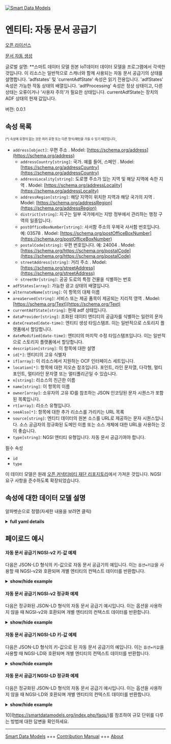 <!-- 10-Header -->    
[![Smart Data Models](https://smartdatamodels.org/wp-content/uploads/2022/01/SmartDataModels_logo.png "Logo")](https://smartdatamodels.org)    
엔티티: 자동 문서 공급기    
==============<!-- /10-Header -->    
<!-- 15-License -->    
[오픈 라이선스](https://github.com/smart-data-models//dataModel.OCF/blob/master/AutomaticDocumentFeeder/LICENSE.md)    
[문서 자동 생성](https://docs.google.com/presentation/d/e/2PACX-1vTs-Ng5dIAwkg91oTTUdt8ua7woBXhPnwavZ0FxgR8BsAI_Ek3C5q97Nd94HS8KhP-r_quD4H0fgyt3/pub?start=false&loop=false&delayms=3000#slide=id.gb715ace035_0_60)    
<!-- /15-License -->    
<!-- 20-Description -->    
글로벌 설명: **스마트 데이터 모델 원본 IoT데이터 데이터 모델을 프로그램에서 각색한 것입니다. 이 리소스는 일반적으로 스캐너와 함께 사용되는 자동 문서 공급기의 상태를 설명합니다. 'adfstates' 및 'currentAdfState' 속성은 읽기 전용입니다. 'adfStates' 속성은 가능한 작동 상태의 배열입니다. 'adfProcessing' 속성은 정상 상태이고, 다른 상태는 오류이거나 '사용자 주의'가 필요한 상태입니다. currentAdfState는 장치의 ADF 상태의 현재 값입니다.    
버전: 0.0.1    
<!-- /20-Description -->    
<!-- 30-PropertiesList -->    
## 속성 목록    
<sup><sub>[*] 속성에 유형이 없는 것은 여러 유형 또는 다른 형식/패턴을 가질 수 있기 때문입니다</sub></sup>.    
- `address[object]`: 우편 주소  . Model: [https://schema.org/address](https://schema.org/address)	- `addressCountry[string]`: 국가. 예를 들어, 스페인  . Model: [https://schema.org/addressCountry](https://schema.org/addressCountry)    
	- `addressLocality[string]`: 도로명 주소가 있는 지역 및 해당 지역에 속한 지역  . Model: [https://schema.org/addressLocality](https://schema.org/addressLocality)    
	- `addressRegion[string]`: 해당 지역이 위치한 지역과 해당 국가의 지역  . Model: [https://schema.org/addressRegion](https://schema.org/addressRegion)    
	- `district[string]`: 지구는 일부 국가에서는 지방 정부에서 관리하는 행정 구역의 일종입니다.      
	- `postOfficeBoxNumber[string]`: 사서함 주소의 우체국 사서함 번호입니다. 예: 03578  . Model: [https://schema.org/postOfficeBoxNumber](https://schema.org/postOfficeBoxNumber)    
	- `postalCode[string]`: 우편 번호입니다. 예: 24004  . Model: [https://schema.org/https://schema.org/postalCode](https://schema.org/https://schema.org/postalCode)    
	- `streetAddress[string]`: 거리 주소  . Model: [https://schema.org/streetAddress](https://schema.org/streetAddress)    
	- `streetNr[string]`: 공공 도로의 특정 건물을 식별하는 번호      
- `adfStates[array]`: 가능한 광고 상태의 배열입니다.  - `alternateName[string]`: 이 항목의 대체 이름  - `areaServed[string]`: 서비스 또는 제공 품목이 제공되는 지리적 영역  . Model: [https://schema.org/Text](https://schema.org/Text)- `currentAdfState[string]`: 현재 adf 상태입니다.  - `dataProvider[string]`: 조화된 데이터 엔티티의 공급자를 식별하는 일련의 문자  - `dateCreated[date-time]`: 엔티티 생성 타임스탬프. 이는 일반적으로 스토리지 플랫폼에서 할당합니다.  - `dateModified[date-time]`: 엔티티의 마지막 수정 타임스탬프입니다. 이는 일반적으로 스토리지 플랫폼에서 할당합니다.  - `description[string]`: 이 항목에 대한 설명  - `id[*]`: 엔티티의 고유 식별자  - `if[array]`: 이 리소스에서 지원하는 OCF 인터페이스 세트입니다.  - `location[*]`: 항목에 대한 지오숀 참조입니다. 포인트, 라인 문자열, 다각형, 멀티포인트, 멀티라인 문자열 또는 멀티폴리곤일 수 있습니다.  - `n[string]`: 리소스의 친근한 이름  - `name[string]`: 이 항목의 이름  - `owner[array]`: 소유자의 고유 ID를 참조하는 JSON 인코딩된 문자 시퀀스가 포함된 목록입니다.  - `rt[array]`: 리소스 유형입니다.  - `seeAlso[*]`: 항목에 대한 추가 리소스를 가리키는 URL 목록  - `source[string]`: 엔티티 데이터의 원본 소스를 URL로 제공하는 문자 시퀀스입니다. 소스 공급자의 정규화된 도메인 이름 또는 소스 개체에 대한 URL을 사용하는 것이 좋습니다.  - `type[string]`: NGSI 엔티티 유형입니다. 자동 문서 공급기여야 합니다.  <!-- /30-PropertiesList -->    
<!-- 35-RequiredProperties -->    
필수 속성    
- `id`  - `type`  <!-- /35-RequiredProperties -->    
<!-- 40-RequiredProperties -->    
이 데이터 모델은 원래 [오픈 커넥티비티 재단 리포지토리](https://github.com/openconnectivityfoundation/IoTDataModels)에서 가져온 것입니다. NGSI 요구 사항을 준수하도록 확장되었습니다.    
<!-- /40-RequiredProperties -->    
<!-- 50-DataModelHeader -->    
## 속성에 대한 데이터 모델 설명    
알파벳순으로 정렬(자세한 내용을 보려면 클릭)    
<!-- /50-DataModelHeader -->    
<!-- 60-ModelYaml -->    
<details><summary><strong>full yaml details</strong></summary>      
```yaml    
AutomaticDocumentFeeder:      
  description: 'Smart Data Models Program adaptation of the original IoTData data Models. This Resource describes the state of an automatic document feeder, typically used with a scanner. The Property ''adfstates'' and ''currentAdfState'' are read only. The Property ''adfStates'' is an array of the possible operational states. The Property ''adfProcessing'' is the OK state, other states are errors or require ''user attention''. The currentAdfState is the current value of the ADF state on the device.'      
  properties:      
    address:      
      description: The mailing address      
      properties:      
        addressCountry:      
          description: 'The country. For example, Spain'      
          type: string      
          x-ngsi:      
            model: https://schema.org/addressCountry      
            type: Property      
        addressLocality:      
          description: 'The locality in which the street address is, and which is in the region'      
          type: string      
          x-ngsi:      
            model: https://schema.org/addressLocality      
            type: Property      
        addressRegion:      
          description: 'The region in which the locality is, and which is in the country'      
          type: string      
          x-ngsi:      
            model: https://schema.org/addressRegion      
            type: Property      
        district:      
          description: 'A district is a type of administrative division that, in some countries, is managed by the local government'      
          type: string      
          x-ngsi:      
            type: Property      
        postOfficeBoxNumber:      
          description: 'The post office box number for PO box addresses. For example, 03578'      
          type: string      
          x-ngsi:      
            model: https://schema.org/postOfficeBoxNumber      
            type: Property      
        postalCode:      
          description: 'The postal code. For example, 24004'      
          type: string      
          x-ngsi:      
            model: https://schema.org/https://schema.org/postalCode      
            type: Property      
        streetAddress:      
          description: The street address      
          type: string      
          x-ngsi:      
            model: https://schema.org/streetAddress      
            type: Property      
        streetNr:      
          description: Number identifying a specific property on a public street      
          type: string      
          x-ngsi:      
            type: Property      
      type: object      
      x-ngsi:      
        model: https://schema.org/address      
        type: Property      
    adfStates:      
      description: The array of the possible adf states.      
      items:      
        type: string      
      readOnly: true      
      type: array      
      uniqueItems: true      
      x-ngsi:      
        type: Property      
    alternateName:      
      description: An alternative name for this item      
      type: string      
      x-ngsi:      
        type: Property      
    areaServed:      
      description: The geographic area where a service or offered item is provided      
      type: string      
      x-ngsi:      
        model: https://schema.org/Text      
        type: Property      
    currentAdfState:      
      description: The current adf state.      
      readOnly: true      
      type: string      
      x-ngsi:      
        type: Property      
    dataProvider:      
      description: A sequence of characters identifying the provider of the harmonised data entity      
      type: string      
      x-ngsi:      
        type: Property      
    dateCreated:      
      description: Entity creation timestamp. This will usually be allocated by the storage platform      
      format: date-time      
      type: string      
      x-ngsi:      
        type: Property      
    dateModified:      
      description: Timestamp of the last modification of the entity. This will usually be allocated by the storage platform      
      format: date-time      
      type: string      
      x-ngsi:      
        type: Property      
    description:      
      description: A description of this item      
      type: string      
      x-ngsi:      
        type: Property      
    id:      
      anyOf:      
        - description: Identifier format of any NGSI entity      
          maxLength: 256      
          minLength: 1      
          pattern: ^[\w\-\.\{\}\$\+\*\[\]`|~^@!,:\\]+$      
          type: string      
          x-ngsi:      
            type: Property      
        - description: Identifier format of any NGSI entity      
          format: uri      
          type: string      
          x-ngsi:      
            type: Property      
      description: Unique identifier of the entity      
      x-ngsi:      
        type: Property      
    if:      
      description: The OCF Interface set supported by this Resource.      
      items:      
        enum:      
          - oic.if.s      
          - oic.if.baseline      
        type: string      
      minItems: 2      
      readOnly: true      
      type: array      
      uniqueItems: true      
      x-ngsi:      
        type: Property      
    location:      
      description: 'Geojson reference to the item. It can be Point, LineString, Polygon, MultiPoint, MultiLineString or MultiPolygon'      
      oneOf:      
        - description: Geojson reference to the item. Point      
          properties:      
            bbox:      
              items:      
                type: number      
              minItems: 4      
              type: array      
            coordinates:      
              items:      
                type: number      
              minItems: 2      
              type: array      
            type:      
              enum:      
                - Point      
              type: string      
          required:      
            - type      
            - coordinates      
          title: GeoJSON Point      
          type: object      
          x-ngsi:      
            type: GeoProperty      
        - description: Geojson reference to the item. LineString      
          properties:      
            bbox:      
              items:      
                type: number      
              minItems: 4      
              type: array      
            coordinates:      
              items:      
                items:      
                  type: number      
                minItems: 2      
                type: array      
              minItems: 2      
              type: array      
            type:      
              enum:      
                - LineString      
              type: string      
          required:      
            - type      
            - coordinates      
          title: GeoJSON LineString      
          type: object      
          x-ngsi:      
            type: GeoProperty      
        - description: Geojson reference to the item. Polygon      
          properties:      
            bbox:      
              items:      
                type: number      
              minItems: 4      
              type: array      
            coordinates:      
              items:      
                items:      
                  items:      
                    type: number      
                  minItems: 2      
                  type: array      
                minItems: 4      
                type: array      
              type: array      
            type:      
              enum:      
                - Polygon      
              type: string      
          required:      
            - type      
            - coordinates      
          title: GeoJSON Polygon      
          type: object      
          x-ngsi:      
            type: GeoProperty      
        - description: Geojson reference to the item. MultiPoint      
          properties:      
            bbox:      
              items:      
                type: number      
              minItems: 4      
              type: array      
            coordinates:      
              items:      
                items:      
                  type: number      
                minItems: 2      
                type: array      
              type: array      
            type:      
              enum:      
                - MultiPoint      
              type: string      
          required:      
            - type      
            - coordinates      
          title: GeoJSON MultiPoint      
          type: object      
          x-ngsi:      
            type: GeoProperty      
        - description: Geojson reference to the item. MultiLineString      
          properties:      
            bbox:      
              items:      
                type: number      
              minItems: 4      
              type: array      
            coordinates:      
              items:      
                items:      
                  items:      
                    type: number      
                  minItems: 2      
                  type: array      
                minItems: 2      
                type: array      
              type: array      
            type:      
              enum:      
                - MultiLineString      
              type: string      
          required:      
            - type      
            - coordinates      
          title: GeoJSON MultiLineString      
          type: object      
          x-ngsi:      
            type: GeoProperty      
        - description: Geojson reference to the item. MultiLineString      
          properties:      
            bbox:      
              items:      
                type: number      
              minItems: 4      
              type: array      
            coordinates:      
              items:      
                items:      
                  items:      
                    items:      
                      type: number      
                    minItems: 2      
                    type: array      
                  minItems: 4      
                  type: array      
                type: array      
              type: array      
            type:      
              enum:      
                - MultiPolygon      
              type: string      
          required:      
            - type      
            - coordinates      
          title: GeoJSON MultiPolygon      
          type: object      
          x-ngsi:      
            type: GeoProperty      
      x-ngsi:      
        type: GeoProperty      
    n:      
      description: Friendly name of the Resource      
      maxLength: 64      
      readOnly: true      
      type: string      
      x-ngsi:      
        type: Property      
    name:      
      description: The name of this item      
      type: string      
      x-ngsi:      
        type: Property      
    owner:      
      description: A List containing a JSON encoded sequence of characters referencing the unique Ids of the owner(s)      
      items:      
        anyOf:      
          - description: Identifier format of any NGSI entity      
            maxLength: 256      
            minLength: 1      
            pattern: ^[\w\-\.\{\}\$\+\*\[\]`|~^@!,:\\]+$      
            type: string      
            x-ngsi:      
              type: Property      
          - description: Identifier format of any NGSI entity      
            format: uri      
            type: string      
            x-ngsi:      
              type: Property      
        description: Unique identifier of the entity      
        x-ngsi:      
          type: Property      
      type: array      
      x-ngsi:      
        type: Property      
    rt:      
      description: The Resource Type.      
      items:      
        enum:      
          - oic.r.automaticdocumentfeeder      
        maxLength: 64      
        type: string      
      minItems: 1      
      readOnly: true      
      type: array      
      uniqueItems: true      
      x-ngsi:      
        type: Property      
    seeAlso:      
      description: list of uri pointing to additional resources about the item      
      oneOf:      
        - items:      
            format: uri      
            type: string      
          minItems: 1      
          type: array      
        - format: uri      
          type: string      
      x-ngsi:      
        type: Property      
    source:      
      description: 'A sequence of characters giving the original source of the entity data as a URL. Recommended to be the fully qualified domain name of the source provider, or the URL to the source object'      
      type: string      
      x-ngsi:      
        type: Property      
    type:      
      description: NGSI entity type. It has to be AutomaticDocumentFeeder      
      enum:      
        - AutomaticDocumentFeeder      
      type: string      
      x-ngsi:      
        type: Property      
  required:      
    - id      
    - type      
  type: object      
  x-derived-from: https://github.com/OpenInterConnect/IoTDataModels/blob/master/AutomaticDocumentFeederResURI.swagger.json      
  x-disclaimer: 'Redistribution and use in source and binary forms, with or without modification, are permitted  provided that the license conditions are met. Copyleft (c) 2022 Contributors to Smart Data Models Program'      
  x-license-url: https://github.com/smart-data-models/dataModel.OCF/blob/master/AutomaticDocumentFeeder/LICENSE.md      
  x-model-schema: https://smart-data-models.github.io/dataModel.IoTDataModels/AutomaticDocumentFeeder/schema.json      
  x-model-tags: OCF      
  x-version: 0.0.1      
```    
</details>      
<!-- /60-ModelYaml -->    
<!-- 70-MiddleNotes -->    
<!-- /70-MiddleNotes -->    
<!-- 80-Examples -->    
## 페이로드 예시    
#### 자동 문서 공급기 NGSI-v2 키-값 예제    
다음은 JSON-LD 형식의 키-값으로 자동 문서 공급기의 예입니다. 이는 `옵션=키값`을 사용할 때 NGSI-v2와 호환되며 개별 엔티티의 컨텍스트 데이터를 반환합니다.    
<details><summary><strong>show/hide example</strong></summary>      
```json  
{  
  "id": "urn:ngsi-ld:AutomaticDocumentFeeder:id:JMBR:40356808",  
  "dateCreated": "2016-12-09T12:20:09Z",  
  "dateModified": "2022-05-24T07:38:50Z",  
  "source": "Article executive whether seem hard and could. North activity would stand.",  
  "name": "Part possible such agree anything design cell. Organizatio",  
  "alternateName": "Party seek parent three effort. Stuff past raise each forc",  
  "description": "Car right image. Bad short boy least yeah line keep whether. Such once foreign ask general treatment wish.",  
  "dataProvider": "Order in significant best consider them. Relate rate southern nice suffer.",  
  "owner": [  
    "urn:ngsi-ld:AutomaticDocumentFeeder:items:ZFFN:68119665",  
    "urn:ngsi-ld:AutomaticDocumentFeeder:items:VZGZ:95854717"  
  ],  
  "seeAlso": [  
    "urn:ngsi-ld:AutomaticDocumentFeeder:items:JJPK:41205101"  
  ],  
  "location": {  
    "type": "Point",  
    "coordinates": [  
      -43.0078925,  
      -159.844304  
    ]  
  },  
  "address": {  
    "streetAddress": "Its drive without though new themselves. Throughout positive seat even.",  
    "addressLocality": "International behavior finish. Health radio toward apply sell policy down team.",  
    "addressRegion": "Involve before include race ago finally me. Own late light power. Why statement daughter front less program.",  
    "addressCountry": "Part role factor fight southern look success. Necessary side couple teach hospital election. Foreign fight continue newspaper.",  
    "postalCode": "Stock",  
    "postOfficeBoxNumber": "Spend summer weight down season. Hour color street nati",  
    "streetNr": "Color half middle. Could caus",  
    "district": "Anyone at company card discuss. Recent him great allow."  
  },  
  "areaServed": "Here matter right family. Establish health figure player news continue.",  
  "rt": [  
    "oic.r.automaticdocumentfeeder"  
  ],  
  "adfStates": [  
    "Goal trial sign simply black. Mention edge bar long interest support. Major Repub",  
    "Why country day close just somebody. Wall subject future listen sell might year."  
  ],  
  "currentAdfState": "Police player there mor",  
  "n": "Reality whatever less ball diff",  
  "if": [  
    "oic.if.baseline",  
    "oic.if.s"  
  ],  
  "type": "AutomaticDocumentFeeder"  
}  
```  
</details>    
#### 자동 문서 공급기 NGSI-v2 정규화 예제    
다음은 정규화된 JSON-LD 형식의 자동 문서 공급기 예시입니다. 이는 옵션을 사용하지 않을 때 NGSI-v2와 호환되며 개별 엔티티의 컨텍스트 데이터를 반환합니다.    
<details><summary><strong>show/hide example</strong></summary>      
```json  
{  
  "id": "urn:ngsi-ld:AutomaticDocumentFeeder:id:JMBR:40356808",  
  "dateCreated": {  
    "type": "DateTime",  
    "value": "2016-12-09T12:20:09Z"  
  },  
  "dateModified": {  
    "type": "DateTime",  
    "value": "2022-05-24T07:38:50Z"  
  },  
  "source": {  
    "type": "Text",  
    "value": "Article executive whether seem hard and could. North activity would stand."  
  },  
  "name": {  
    "type": "Text",  
    "value": "Part possible such agree anything design cell. Organizatio"  
  },  
  "alternateName": {  
    "type": "Text",  
    "value": "Party seek parent three effort. Stuff past raise each forc"  
  },  
  "description": {  
    "type": "Text",  
    "value": "Car right image. Bad short boy least yeah line keep whether. Such once foreign ask general treatment wish."  
  },  
  "dataProvider": {  
    "type": "Text",  
    "value": "Order in significant best consider them. Relate rate southern nice suffer."  
  },  
  "owner": {  
    "type": "StructuredValue",  
    "value": [  
      "urn:ngsi-ld:AutomaticDocumentFeeder:items:ZFFN:68119665",  
      "urn:ngsi-ld:AutomaticDocumentFeeder:items:VZGZ:95854717"  
    ]  
  },  
  "seeAlso": {  
    "type": "StructuredValue",  
    "value": [  
      "urn:ngsi-ld:AutomaticDocumentFeeder:items:JJPK:41205101"  
    ]  
  },  
  "location": {  
    "type": "geo:json",  
    "value": {  
      "type": "Point",  
      "coordinates": [  
        -43.0078925,  
        -159.844304  
      ]  
    }  
  },  
  "address": {  
    "type": "StructuredValue",  
    "value": {  
      "streetAddress": "Its drive without though new themselves. Throughout positive seat even.",  
      "addressLocality": "International behavior finish. Health radio toward apply sell policy down team.",  
      "addressRegion": "Involve before include race ago finally me. Own late light power. Why statement daughter front less program.",  
      "addressCountry": "Part role factor fight southern look success. Necessary side couple teach hospital election. Foreign fight continue newspaper.",  
      "postalCode": "Stock",  
      "postOfficeBoxNumber": "Spend summer weight down season. Hour color street nati",  
      "streetNr": "Color half middle. Could caus",  
      "district": "Anyone at company card discuss. Recent him great allow."  
    }  
  },  
  "areaServed": {  
    "type": "Text",  
    "value": "Here matter right family. Establish health figure player news continue."  
  },  
  "rt": {  
    "type": "StructuredValue",  
    "value": [  
      "oic.r.automaticdocumentfeeder"  
    ]  
  },  
  "adfStates": {  
    "type": "StructuredValue",  
    "value": [  
      "Goal trial sign simply black. Mention edge bar long interest support. Major Repub",  
      "Why country day close just somebody. Wall subject future listen sell might year."  
    ]  
  },  
  "currentAdfState": {  
    "type": "Text",  
    "value": "Police player there mor"  
  },  
  "n": {  
    "type": "Text",  
    "value": "Reality whatever less ball diff"  
  },  
  "if": {  
    "type": "StructuredValue",  
    "value": [  
      "oic.if.baseline",  
      "oic.if.s"  
    ]  
  },  
  "type": "AutomaticDocumentFeeder"  
}  
```  
</details>    
#### 자동 문서 공급기 NGSI-LD 키-값 예제    
다음은 JSON-LD 형식의 키-값으로 된 자동 문서 공급기의 예입니다. 이는 `옵션=키값`을 사용할 때 NGSI-LD와 호환되며 개별 엔티티의 컨텍스트 데이터를 반환합니다.    
<details><summary><strong>show/hide example</strong></summary>      
```json  
{  
  "id": "urn:ngsi-ld:AutomaticDocumentFeeder:id:JMBR:40356808",  
  "dateCreated": "2016-12-09T12:20:09Z",  
  "dateModified": "2022-05-24T07:38:50Z",  
  "source": "Article executive whether seem hard and could. North activity would stand.",  
  "name": "Part possible such agree anything design cell. Organizatio",  
  "alternateName": "Party seek parent three effort. Stuff past raise each forc",  
  "description": "Car right image. Bad short boy least yeah line keep whether. Such once foreign ask general treatment wish.",  
  "dataProvider": "Order in significant best consider them. Relate rate southern nice suffer.",  
  "owner": [  
    "urn:ngsi-ld:AutomaticDocumentFeeder:items:ZFFN:68119665",  
    "urn:ngsi-ld:AutomaticDocumentFeeder:items:VZGZ:95854717"  
  ],  
  "seeAlso": [  
    "urn:ngsi-ld:AutomaticDocumentFeeder:items:JJPK:41205101"  
  ],  
  "location": {  
    "type": "Point",  
    "coordinates": [  
      -43.0078925,  
      -159.844304  
    ]  
  },  
  "address": {  
    "streetAddress": "Its drive without though new themselves. Throughout positive seat even.",  
    "addressLocality": "International behavior finish. Health radio toward apply sell policy down team.",  
    "addressRegion": "Involve before include race ago finally me. Own late light power. Why statement daughter front less program.",  
    "addressCountry": "Part role factor fight southern look success. Necessary side couple teach hospital election. Foreign fight continue newspaper.",  
    "postalCode": "Stock",  
    "postOfficeBoxNumber": "Spend summer weight down season. Hour color street nati",  
    "streetNr": "Color half middle. Could caus",  
    "district": "Anyone at company card discuss. Recent him great allow."  
  },  
  "areaServed": "Here matter right family. Establish health figure player news continue.",  
  "rt": [  
    "oic.r.automaticdocumentfeeder"  
  ],  
  "adfStates": [  
    "Goal trial sign simply black. Mention edge bar long interest support. Major Repub",  
    "Why country day close just somebody. Wall subject future listen sell might year."  
  ],  
  "currentAdfState": "Police player there mor",  
  "n": "Reality whatever less ball diff",  
  "if": [  
    "oic.if.baseline",  
    "oic.if.s"  
  ],  
  "type": "AutomaticDocumentFeeder",  
  "@context": [  
    "https://smartdatamodels.org/context.jsonld"  
  ]  
}  
```  
</details>    
#### 자동 문서 공급기 NGSI-LD 정규화 예제    
다음은 정규화된 JSON-LD 형식의 자동 문서 공급기 예시입니다. 이는 옵션을 사용하지 않을 때 NGSI-LD와 호환되며 개별 엔티티의 컨텍스트 데이터를 반환합니다.    
<details><summary><strong>show/hide example</strong></summary>      
```json  
{  
    "id": "urn:ngsi-ld:AutomaticDocumentFeeder:id:JMBR:40356808",  
    "dateCreated": {  
        "type": "Property",  
        "value": {  
            "@type": "DateTime",  
            "@value": "2016-12-09T12:20:09Z"  
        }  
    },  
    "dateModified": {  
        "type": "Property",  
        "value": {  
            "@type": "DateTime",  
            "@value": "2022-05-24T07:38:50Z"  
        }  
    },  
    "source": {  
        "type": "Property",  
        "value": "Article executive whether seem hard and could. North activity would stand."  
    },  
    "name": {  
        "type": "Property",  
        "value": "Part possible such agree anything design cell. Organizatio"  
    },  
    "alternateName": {  
        "type": "Property",  
        "value": "Party seek parent three effort. Stuff past raise each forc"  
    },  
    "description": {  
        "type": "Property",  
        "value": "Car right image. Bad short boy least yeah line keep whether. Such once foreign ask general treatment wish."  
    },  
    "dataProvider": {  
        "type": "Property",  
        "value": "Order in significant best consider them. Relate rate southern nice suffer."  
    },  
    "owner": {  
        "type": "Property",  
        "value": [  
            "urn:ngsi-ld:AutomaticDocumentFeeder:items:ZFFN:68119665",  
            "urn:ngsi-ld:AutomaticDocumentFeeder:items:VZGZ:95854717"  
        ]  
    },  
    "seeAlso": {  
        "type": "Property",  
        "value": [  
            "urn:ngsi-ld:AutomaticDocumentFeeder:items:JJPK:41205101"  
        ]  
    },  
    "location": {  
        "type": "GeoProperty",  
        "value": {  
            "type": "Point",  
            "coordinates": [  
                -43.0078925,  
                -159.844304  
            ]  
        }  
    },  
    "address": {  
        "type": "Property",  
        "value": {  
            "streetAddress": "Its drive without though new themselves. Throughout positive seat even.",  
            "addressLocality": "International behavior finish. Health radio toward apply sell policy down team.",  
            "addressRegion": "Involve before include race ago finally me. Own late light power. Why statement daughter front less program.",  
            "addressCountry": "Part role factor fight southern look success. Necessary side couple teach hospital election. Foreign fight continue newspaper.",  
            "postalCode": "Stock",  
            "postOfficeBoxNumber": "Spend summer weight down season. Hour color street nati",  
            "streetNr": "Color half middle. Could caus",  
            "district": "Anyone at company card discuss. Recent him great allow."  
        }  
    },  
    "areaServed": {  
        "type": "Property",  
        "value": "Here matter right family. Establish health figure player news continue."  
    },  
    "rt": {  
        "type": "Property",  
        "value": [  
            "oic.r.automaticdocumentfeeder"  
        ]  
    },  
    "adfStates": {  
        "type": "Property",  
        "value": [  
            "Goal trial sign simply black. Mention edge bar long interest support. Major Repub",  
            "Why country day close just somebody. Wall subject future listen sell might year."  
        ]  
    },  
    "currentAdfState": {  
        "type": "Property",  
        "value": "Police player there mor"  
    },  
    "n": {  
        "type": "Property",  
        "value": "Reality whatever less ball diff"  
    },  
    "if": {  
        "type": "Property",  
        "value": [  
            "oic.if.baseline",  
            "oic.if.s"  
        ]  
    },  
    "type": "AutomaticDocumentFeeder",  
    "@context": [  
        "https://smartdatamodels.org/context.jsonld"  
    ]  
}  
```  
</details><!-- /80-Examples -->    
<!-- 90-FooterNotes -->    
<!-- /90-FooterNotes -->    
<!-- 95-Units -->    
10](https://smartdatamodels.org/index.php/faqs/)를 참조하여 규모 단위를 다루는 방법에 대한 답변을 확인하세요.    
<!-- /95-Units -->    
<!-- 97-LastFooter -->    
---    
[Smart Data Models](https://smartdatamodels.org) +++ [Contribution Manual](https://bit.ly/contribution_manual) +++ [About](https://bit.ly/Introduction_SDM)<!-- /97-LastFooter -->    
